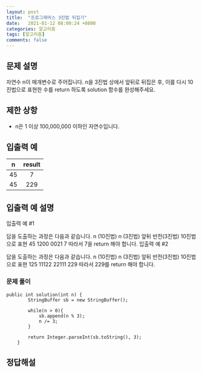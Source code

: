 ```yaml
---
layout: post
title:  "프로그래머스 3진법 뒤집기"
date:   2021-01-12 08:00:24 +0800
categories: 알고리즘
tags: [알고리즘]
comments: false
---
```


## 문제 설명

자연수 n이 매개변수로 주어집니다. n을 3진법 상에서 앞뒤로 뒤집은 후, 이를 다시 10진법으로 표현한 수를 return 하도록 solution 함수를 완성해주세요.



## 제한 상항

- n은 1 이상 100,000,000 이하인 자연수입니다.


## 입출력 예

| n | result |
|:---:|:---:|
|45 | 7 |
|45 | 229 |


## 입출력 예 설명

입출력 예 #1

답을 도출하는 과정은 다음과 같습니다.
n (10진법)	n (3진법)	앞뒤 반전(3진법)	10진법으로 표현
45	1200	0021	7
따라서 7을 return 해야 합니다.
입출력 예 #2

답을 도출하는 과정은 다음과 같습니다.
n (10진법)	n (3진법)	앞뒤 반전(3진법)	10진법으로 표현
125	11122	22111	229
따라서 229를 return 해야 합니다.


### 문제 풀이

```
public int solution(int n) {
        StringBuffer sb = new StringBuffer();

        while(n > 0){
            sb.append(n % 3);
            n /= 3;
        }

        return Integer.parseInt(sb.toString(), 3);
    }

```



## 정답해설

